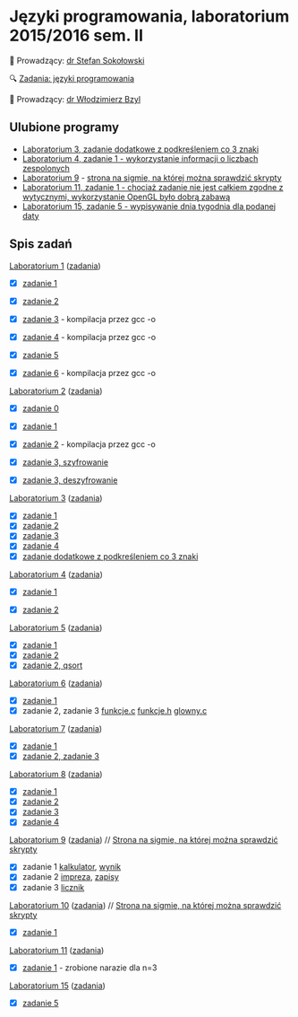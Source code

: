 # Języki programowania, laboratorium 2015/2016 sem. II
:older_man: Prowadzący: [dr Stefan Sokołowski](https://inf.ug.edu.pl/~stefan/)

:mag: [Zadania: języki programowania](https://inf.ug.edu.pl/~stefan/Dydaktyka/JezProg/Slajdy/index.html#lab)

:older_man: Prowadzący: [dr Włodzimierz Bzyl](https://github.com/wbzyl)


## Ulubione programy
* [Laboratorium 3, zadanie dodatkowe z podkreśleniem co 3 znaki](lab03/zadanie_dodatkowe_podkreslenie.c)
* [Laboratorium 4, zadanie 1 - wykorzystanie informacji o liczbach zespolonych](lab04/zad1.c) 
* [Laboratorium 9](lab09) - [strona na sigmie, na której można sprawdzić skrypty](http://sigma.inf.ug.edu.pl/~mbarzowska/skrypty.html)
* [Laboratorium 11, zadanie 1 - chociaż zadanie nie jest całkiem zgodne z wytycznymi, wykorzystanie OpenGL było dobrą zabawą](lab11/zad1.c)
* [Laboratorium 15, zadanie 5 - wypisywanie dnia tygodnia dla podanej daty](lab15/zad5.c)

## Spis zadań

[Laboratorium 1](lab01) ([zadania](https://inf.ug.edu.pl/~stefan/Dydaktyka/JezProg/Slajdy/Labs01/))

  * [x] [zadanie 1](lab01/zad1.c)
  * [x] [zadanie 2](lab01/zad2.c)
  * [x] [zadanie 3](lab01/zad3.c) - kompilacja przez gcc -o
  * [x] [zadanie 4](lab01/zad4.c) - kompilacja przez gcc -o
  * [x] [zadanie 5](lab01/zad5.c)
  * [x] [zadanie 6](lab01/zad6.c) - kompilacja przez gcc -o
  

[Laboratorium 2](lab02) ([zadania](http://sigma.ug.edu.pl/~stefan/Dydaktyka/JezProg/Slajdy/Labs02/))

* [x] [zadanie 0](lab02/zad0.c)
* [x] [zadanie 1](lab02/zad1.c)
* [x] [zadanie 2](lab02/zad2.c) - kompilacja przez gcc -o
* [x] [zadanie 3, szyfrowanie](lab02/zad3_szyfrowanie.c)
* [x] [zadanie 3, deszyfrowanie](lab02/zad3_deszyfrowanie.c)


[Laboratorium 3](lab03) ([zadania](http://sigma.ug.edu.pl/~stefan/Dydaktyka/JezProg/Slajdy/Labs03/))

* [x] [zadanie 1](lab03/zad1.c)
* [x] [zadanie 2](lab03/zad2.c)
* [x] [zadanie 3](lab03/zad3.c)
* [x] [zadanie 4](lab03/zad4.c)
* [x] [zadanie dodatkowe z podkreśleniem co 3 znaki](lab03/zadanie_dodatkowe_podkreslenie.c)

[Laboratorium 4](lab04) ([zadania](http://sigma.ug.edu.pl/~stefan/Dydaktyka/JezProg/Slajdy/Labs04/))

* [x] [zadanie 1](lab04/zad1.c)
* [x] [zadanie 2](lab04/zad2.c)


[Laboratorium 5](lab05) ([zadania](http://sigma.ug.edu.pl/~stefan/Dydaktyka/JezProg/Slajdy/Labs05/))

* [x] [zadanie 1](lab05/zad1.c)
* [x] [zadanie 2](lab05/zad2.c)
* [x] [zadanie 2, qsort](lab05/zad2_qsort.c)

[Laboratorium 6](lab06) ([zadania](http://sigma.ug.edu.pl/~stefan/Dydaktyka/JezProg/Slajdy/Labs06/))

* [x] [zadanie 1](lab06/zad1.c)
* [x] zadanie 2, zadanie 3
      [funkcje.c](lab06/funkcje.c)
      [funkcje.h](lab06/funkcje.h)
      [glowny.c](lab06/glowny.c)

[Laboratorium 7](lab07) ([zadania](http://sigma.ug.edu.pl/~stefan/Dydaktyka/JezProg/Slajdy/Labs07))
* [x] [zadanie 1](od_konca.c)
* [x] [zadanie 2, zadanie 3](porzadkuj.c)

[Laboratorium 8](lab08) ([zadania](http://sigma.ug.edu.pl/~stefan/Dydaktyka/JezProg/Slajdy/Labs08))

* [x] [zadanie 1](lab08/zad1.c)
* [x] [zadanie 2](lab08/zad2.c)
* [x] [zadanie 3](lab08/zad3.c)
* [x] [zadanie 4](lab08/zad4.c)

[Laboratorium 9](lab09) ([zadania](http://sigma.ug.edu.pl/~stefan/Dydaktyka/JezProg/Slajdy/Labs09)) // [Strona na sigmie, na której można sprawdzić skrypty](http://sigma.inf.ug.edu.pl/~mbarzowska/skrypty.html)

* [x] zadanie 1 [kalkulator](lab09/l9z1_kalkulator.html), [wynik](lab09/l9z1_wynik.php) 
* [x] zadanie 2 [impreza](lab09/l9z2_impreza.php), [zapisy](l9z2_zapisy.php)
* [x] zadanie 3 [licznik](lab09/l9z3_licznik.php)

[Laboratorium 10](lab10) ([zadania](http://sigma.ug.edu.pl/~stefan/Dydaktyka/JezProg/Slajdy/Labs10)) // [Strona na sigmie, na której można sprawdzić skrypty](http://sigma.inf.ug.edu.pl/~mbarzowska/skrypty.html)

* [x] [zadanie 1](lab10/zad1.php)

[Laboratorium 11](lab11) ([zadania](http://sigma.ug.edu.pl/~stefan/Dydaktyka/JezProg/Slajdy/Labs11))

* [x] [zadanie 1](lab11/zad1.c) - zrobione narazie dla n=3

[Laboratorium 15](lab15) ([zadania](http://sigma.ug.edu.pl/~stefan/Dydaktyka/JezProg/Slajdy/Labs15))

* [x] [zadanie 5](lab15/zad5.c)
